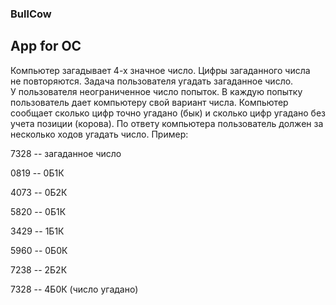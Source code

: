 ### BullCow
## App for OC


Компьютер загадывает 4-х значное число. Цифры загаданного числа не повторяются. Задача пользователя угадать загаданное число. 
У пользователя неограниченное число попыток. В каждую попытку пользователь дает компьютеру свой вариант числа.
Компьютер сообщает сколько цифр точно угадано (бык) и сколько цифр угадано без учета позиции (корова). 
По ответу компьютера пользователь должен за несколько ходов угадать число. 
Пример:   

7328 -- загаданное число


0819 -- 0Б1К


4073 -- 0Б2К


5820 -- 0Б1К


3429 -- 1Б1К


5960 -- 0Б0К


7238 -- 2Б2К


7328 -- 4Б0К (число угадано)





